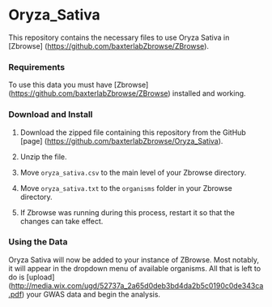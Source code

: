 # Oryza_Sativa

This repository contains the necessary files to use Oryza Sativa in [Zbrowse] (https://github.com/baxterlabZbrowse/ZBrowse).

### Requirements

To use this data you must have [Zbrowse] (https://github.com/baxterlabZbrowse/ZBrowse) installed and working.

### Download and Install

1. Download the zipped file containing this repository from the GitHub [page] (https://github.com/baxterlabZbrowse/Oryza_Sativa).

2. Unzip the file.

3. Move `oryza_sativa.csv` to the main level of your Zbrowse directory.

4. Move `oryza_sativa.txt` to the `organisms` folder in your Zbrowse directory.

5. If Zbrowse was running during this process, restart it so that the changes can take effect.

### Using the Data

Oryza Sativa will now be added to your instance of ZBrowse. Most notably, it will appear 
in the dropdown menu of available organisms. All that is left to do is [upload] (http://media.wix.com/ugd/52737a_2a65d0deb3bd4da2b5c0190c0de343ca.pdf)
your GWAS data and begin the analysis.
